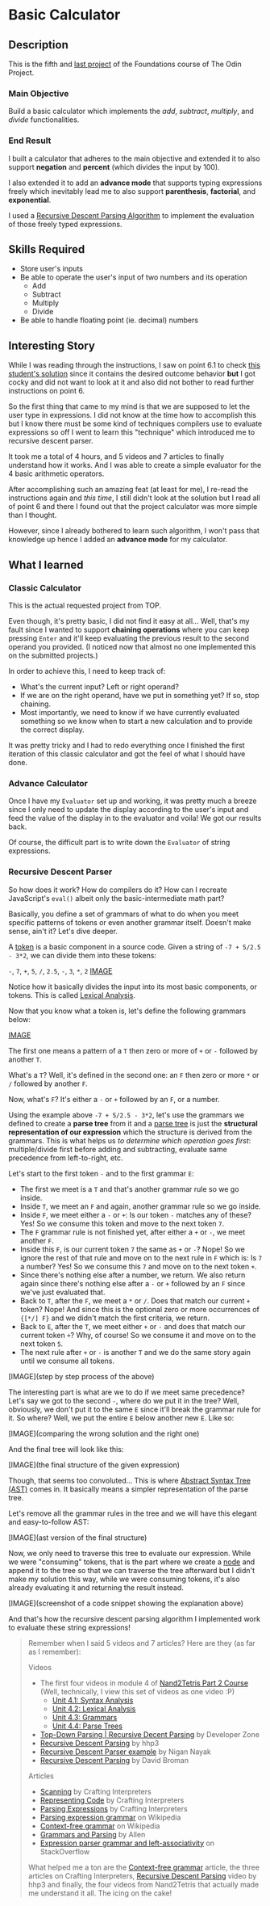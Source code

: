 # Basic Calculator
## Description
This is the fifth and [last project](https://www.theodinproject.com/lessons/foundations-calculator) of the Foundations course of The Odin Project.

### Main Objective
Build a basic calculator which implements the _add_, _subtract_, _multiply_, and _divide_ functionalities.

### End Result
I built a calculator that adheres to the main objective and extended it to also support **negation** and **percent** (which divides the input by 100).

I also extended it to add an **advance mode** that supports typing expressions freely which inevitably lead me to also support **parenthesis**, **factorial**, and **exponential**.

I used a [Recursive Descent Parsing Algorithm](https://en.wikipedia.org/wiki/Recursive_descent_parser) to implement the evaluation of those freely typed expressions.

## Skills Required
- Store user's inputs
- Be able to operate the user's input of two numbers and its operation
  - Add
  - Subtract
  - Multiply
  - Divide
- Be able to handle floating point (ie. decimal) numbers

## Interesting Story
While I was reading through the instructions, I saw on point 6.1 to check [this student's solution](https://mrbuddh4.github.io/calculator/) since it contains the desired outcome behavior **but** I got cocky and did not want to look at it and also did not bother to read further instructions on point 6.

So the first thing that came to my mind is that we are supposed to let the user type in expressions. I did not know at the time how to accomplish this but I know there must be some kind of techniques compilers use to evaluate expressions so off I went to learn this "technique" which introduced me to recursive descent parser.

It took me a total of 4 hours, and 5 videos and 7 articles to finally understand how it works. And I was able to create a simple evaluator for the 4 basic arithmetic operators.

After accomplishing such an amazing feat (at least for me), I re-read the instructions again and _this time_, I still didn't look at the solution but I read all of point 6 and there I found out that the project calculator was more simple than I thought.

However, since I already bothered to learn such algorithm, I won't pass that knowledge up hence I added an **advance mode** for my calculator.

## What I learned
### Classic Calculator
This is the actual requested project from TOP.

Even though, it's pretty basic, I did not find it easy at all... Well, that's my fault since I wanted to support **chaining operations** where you can keep pressing `Enter` and it'll keep evaluating the previous result to the second operand you provided. (I noticed now that almost no one implemented this on the submitted projects.)

In order to achieve this, I need to keep track of:
- What's the current input? Left or right operand?
- If we are on the right operand, have we put in something yet? If so, stop chaining.
- Most importantly, we need to know if we have currently evaluated something so we know when to start a new calculation and to provide the correct display.

It was pretty tricky and I had to redo everything once I finished the first iteration of this classic calculator and got the feel of what I should have done.

### Advance Calculator
Once I have my `Evaluator` set up and working, it was pretty much a breeze since I only need to update the display according to the user's input and feed the value of the display in to the evaluator and voila! We got our results back.

Of course, the difficult part is to write down the `Evaluator` of string expressions.

### Recursive Descent Parser
So how does it work? How do compilers do it? How can I recreate JavaScript's `eval()` albeit only the basic-intermediate math part?

Basically, you define a set of grammars of what to do when you meet specific patterns of tokens or even another grammar itself. Doesn't make sense, ain't it? Let's dive deeper.

A [token](https://www.techtarget.com/whatis/definition/token#:~:text=A%20programming%20token%20is%20the,rules%20of%20the%20programming%20language.) is a basic component in a source code. Given a string of `-7 + 5/2.5 - 3*2`, we can divide them into these tokens: 

`-`, `7`, `+`, `5`, `/`, `2.5`, `-`, `3`, `*`, `2` [IMAGE]()

Notice how it basically divides the input into its most basic components, or tokens. This is called [Lexical Analysis](https://en.wikipedia.org/wiki/Lexical_analysis). 

Now that you know what a token is, let's define the following grammars below:

[IMAGE]()

The first one means a pattern of a `T` then zero or more of `+` or `-` followed by another `T`.

What's a `T`? Well, it's defined in the second one: an `F` then zero or more `*` or `/` followed by another `F`.

Now, what's `F`? It's either a `-` or `+` followed by an `F`, or a number.

Using the example above `-7 + 5/2.5 - 3*2`, let's use the grammars we defined to create a **parse tree** from it and a [parse tree](https://en.wikipedia.org/wiki/Parse_tree) is just the **structural representation of our expression** which the structure is derived from the grammars. This is what helps us _to determine which operation goes first_: multiple/divide first before adding and subtracting, evaluate same precedence from left-to-right, etc.

Let's start to the first token `-` and to the first grammar `E`:
- The first we meet is a `T` and that's another grammar rule so we go inside.
- Inside `T`, we meet an `F` and again, another grammar rule so we go inside.
- Inside `F`, we meet either a `-` or `+`: Is our token `-` matches any of these? Yes! So we consume this token and move to the next token `7`.
- The `F` grammar rule is not finished yet, after either a `+` or `-`, we meet another `F`.
- Inside this `F`, is our current token `7` the same as `+` or `-`? Nope! So we ignore the rest of that rule and move on to the next rule in `F` which is: Is `7` a number? Yes! So we consume this `7` and move on to the next token `+`.
- Since there's nothing else after a number, we return. We also return again since there's nothing else after a `-` or `+` followed by an `F` since we've just evaluated that.
- Back to `T`, after the `F`, we meet a `*` or `/`. Does that match our current `+` token? Nope! And since this is the optional zero or more occurrences of `{[*/] F}` and we didn't match the first criteria, we return.
- Back to `E`, after the `T`, we meet either `+` or `-` and does that match our current token `+`? Why, of course! So we consume it and move on to the next token `5`.
- The next rule after `+` or `-` is another `T` and we do the same story again until we consume all tokens.

[IMAGE](step by step process of the above)

The interesting part is what are we to do if we meet same precedence? Let's say we got to the second `-`, where do we put it in the tree? Well, obviously, we don't put it to the same `E` since it'll break the grammar rule for it. So where? Well, we put the entire `E` below another new `E`. Like so:

[IMAGE](comparing the wrong solution and the right one)

And the final tree will look like this:

[IMAGE](the final structure of the given expression)

Though, that seems too convoluted... This is where [Abstract Syntax Tree (AST)](https://en.wikipedia.org/wiki/Abstract_syntax_tree) comes in. It basically means a simpler representation of the parse tree.

Let's remove all the grammar rules in the tree and we will have this elegant and easy-to-follow AST:

[IMAGE](ast version of the final structure)

Now, we only need to traverse this tree to evaluate our expression. While we were "consuming" tokens, that is the part where we create a [node](https://en.wikipedia.org/wiki/Node_(computer_science)) and append it to the tree so that we can traverse the tree afterward but I didn't make my solution this way, while we were consuming tokens, it's also already evaluating it and returning the result instead.

[IMAGE](screenshot of a code snippet showing the explanation above)

And that's how the recursive descent parsing algorithm I implemented work to evaluate these string expressions!

> Remember when I said 5 videos and 7 articles? Here are they (as far as I remember):
>
> Videos
> - The first four videos in module 4 of [Nand2Tetris Part 2 Course](https://www.coursera.org/learn/nand2tetris2) (Well, technically, I view this set of videos as one video :P)
>   - [Unit 4.1: Syntax Analysis](https://www.coursera.org/learn/nand2tetris2/lecture/5pC2Z/unit-4-1-syntax-analysis)
>   - [Unit 4.2: Lexical Analysis](https://www.coursera.org/learn/nand2tetris2/lecture/QM0lZ/unit-4-2-lexical-analysis)
>   - [Unit 4.3: Grammars](https://www.coursera.org/learn/nand2tetris2/lecture/rtIKX/unit-4-3-grammars)
>   - [Unit 4.4: Parse Trees](https://www.coursera.org/learn/nand2tetris2/lecture/G8Qql/unit-4-4-parse-trees)
> - [Top-Down Parsing | Recursive Decent Parsing](https://www.youtube.com/watch?v=nv9J5Jb7IxM) by Developer Zone
> - [Recursive Descent Parsing](https://www.youtube.com/watch?v=SToUyjAsaFk&t=1435s) by hhp3
> - [Recursive Descent Parser example](https://www.youtube.com/watch?v=eVwl0hkI21Y&t=265s) by Nigan Nayak
> - [Recursive Descent Parsing](https://www.youtube.com/watch?v=T4J3BPy__CU&t=590s) by David Broman
>
> Articles
> - [Scanning](https://craftinginterpreters.com/scanning.html) by Crafting Interpreters
> - [Representing Code](https://craftinginterpreters.com/representing-code.html) by Crafting Interpreters
> - [Parsing Expressions](https://craftinginterpreters.com/parsing-expressions.html) by Crafting Interpreters
> - [Parsing expression grammar](https://en.wikipedia.org/wiki/Parsing_expression_grammar) on Wikipedia
> - [Context-free grammar](https://en.wikipedia.org/wiki/Context-free_grammar) on Wikipedia
> - [Grammars and Parsing](http://ccl.pku.edu.cn/doubtfire/nlp/parsing/introduction/grammars%20and%20parsing.htm) by Allen
> - [Expression parser grammar and left-associativity](https://stackoverflow.com/questions/20318706/expression-parser-grammar-and-left-associativity) on StackOverflow
>
> What helped me a ton are the [Context-free grammar](https://en.wikipedia.org/wiki/Context-free_grammar) article, the three articles on Crafting Interpreters, [Recursive Descent Parsing](https://www.youtube.com/watch?v=SToUyjAsaFk&t=1435s) video by hhp3 and finally, the four videos from Nand2Tetris that actually made me understand it all. The icing on the cake!
